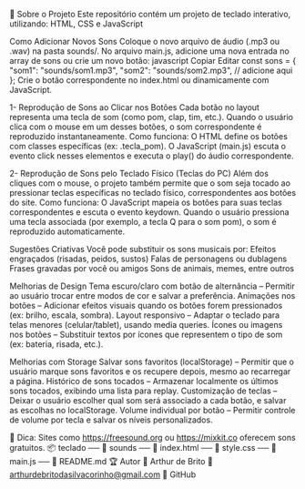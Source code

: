 📌 Sobre o Projeto
Este repositório contém um projeto de teclado interativo, utilizando:
HTML, CSS e JavaScript

 Como Adicionar Novos Sons
Coloque o novo arquivo de áudio (.mp3 ou .wav) na pasta sounds/.
No arquivo main.js, adicione uma nova entrada no array de sons ou crie um novo botão:
javascript
Copiar
Editar
const sons = {
  "som1": "sounds/som1.mp3",
  "som2": "sounds/som2.mp3",
  // adicione aqui
};
Crie o botão correspondente no index.html ou dinamicamente com JavaScript.

1- Reprodução de Sons ao Clicar nos Botões
Cada botão no layout representa uma tecla de som (como pom, clap, tim, etc.).
Quando o usuário clica com o mouse em um desses botões, o som correspondente é reproduzido instantaneamente.
Como funciona:
O HTML define os botões com classes específicas (ex: .tecla_pom).
O JavaScript (main.js) escuta o evento click nesses elementos e executa o play() do áudio correspondente.

2- Reprodução de Sons pelo Teclado Físico (Teclas do PC)
Além dos cliques com o mouse, o projeto também permite que o som seja tocado ao pressionar teclas específicas no teclado físico, correspondentes aos botões do site.
Como funciona:
O JavaScript mapeia os botões para suas teclas correspondentes e escuta o evento keydown.
Quando o usuário pressiona uma tecla associada (por exemplo, a tecla Q para o som pom), o som é reproduzido automaticamente.

Sugestões Criativas
Você pode substituir os sons musicais por:
Efeitos engraçados (risadas, peidos, sustos)
Falas de personagens ou dublagens
Frases gravadas por você ou amigos
Sons de animais, memes, entre outros

Melhorias de Design
Tema escuro/claro com botão de alternância
– Permitir ao usuário trocar entre modos de cor e salvar a preferência.
Animações nos botões
– Adicionar efeitos visuais quando os botões forem pressionados (ex: brilho, escala, sombra).
Layout responsivo
– Adaptar o teclado para telas menores (celular/tablet), usando media queries.
Ícones ou imagens nos botões
– Substituir textos por ícones que representem o tipo de som (ex: bateria, risada, etc.).

 Melhorias com Storage
Salvar sons favoritos (localStorage)
– Permitir que o usuário marque sons favoritos e os recupere depois, mesmo ao recarregar a página.
Histórico de sons tocados
– Armazenar localmente os últimos sons tocados, exibindo uma lista para replay.
Customização de teclas
– Deixar o usuário escolher qual som será associado a cada botão, e salvar as escolhas no localStorage.
Volume individual por botão
– Permitir controle de volume por tecla e salvar os níveis personalizados.



🎤 Dica: Sites como https://freesound.org ou https://mixkit.co oferecem sons gratuitos.
📦 teclado
── 📁 sounds
── 📄 index.html
── 📄 style.css
── 📄 main.js
── 📄 README.md
🏆 Autor
👤 Arthur de Brito
📧 arthurdebritodasilvacorinho@gmail.com
🔗 GitHub

